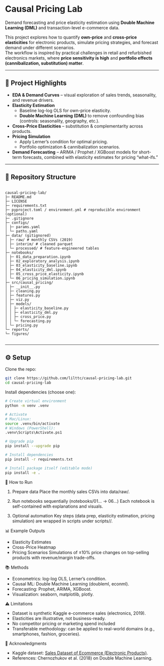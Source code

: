 # Causal Pricing Lab

Demand forecasting and price elasticity estimation using **Double Machine Learning (DML)** and transaction-level e-commerce data.

This project explores how to quantify **own-price** and **cross-price elasticities** for electronic products, simulate pricing strategies, and forecast demand under different scenarios.  
The workflow is inspired by practical challenges in retail and refurbished electronics markets, where **price sensitivity is high** and **portfolio effects (cannibalization, substitution) matter**.

---

## 📌 Project Highlights

- **EDA & Demand Curves** – visual exploration of sales trends, seasonality, and revenue drivers.  
- **Elasticity Estimation**  
  - Baseline log-log OLS for own-price elasticity.  
  - **Double Machine Learning (DML)** to remove confounding bias (controls: seasonality, geography, etc.).  
- **Cross-Price Elasticities** – substitution & complementarity across products.  
- **Pricing Simulation**  
  - Apply Lerner’s condition for optimal pricing.  
  - Portfolio optimization & cannibalization scenarios.  
- **Demand Forecasting** – ARIMA / Prophet / XGBoost models for short-term forecasts, combined with elasticity estimates for pricing “what-ifs.”  

---

## 📂 Repository Structure

```

causal-pricing-lab/
├─ README.md
├─ LICENSE
├─ requirements.txt
├─ pyproject.toml / environment.yml # reproducible environment (optional)
├─ .gitignore
├─ configs/
│ ├─ params.yaml
│ └─ paths.yaml
├─ data/ (gitignored)
│ ├─ raw/ # monthly CSVs (2019)
│ ├─ interim/ # cleaned parquet
│ └─ processed/ # feature-engineered tables
├─ notebooks/
│ ├─ 01_data_preparation.ipynb
│ ├─ 02_exploratory_analysis.ipynb
│ ├─ 03_elasticity_baseline.ipynb
│ ├─ 04_elasticity_dml.ipynb
│ ├─ 05_cross_price_elasticity.ipynb
│ └─ 06_pricing_simulation.ipynb
├─ src/causal_pricing/
│ ├─ __init__.py
│ ├─ cleaning.py
│ ├─ features.py
│ ├─ viz.py
│ ├─ models/
│ │ ├─ elasticity_baseline.py
│ │ ├─ elasticity_dml.py
│ │ ├─ cross_price.py
│ │ └─ forecasting.py
│ └─ pricing.py
└─ reports/
└─ figures/


```
---

## ⚙️ Setup

Clone the repo:

```bash
git clone https://github.com/lilttc/causal-pricing-lab.git
cd causal-pricing-lab
```

Install dependencies (choose one):

```bash
# Create virtual environment
python -m venv .venv

# Activate
# Mac/Linux:
source .venv/bin/activate
# Windows (PowerShell):
.venv\Scripts\Activate.ps1

# Upgrade pip
pip install --upgrade pip

# Install dependencies
pip install -r requirements.txt

# Install package itself (editable mode)
pip install -e .

```

🚀 How to Run

1. Prepare data
Place the monthly sales CSVs into data/raw/.

2. Run notebooks sequentially (notebooks/01... → 06...)
Each notebook is self-contained with explanations and visuals.

3. Optional automation
Key steps (data prep, elasticity estimation, pricing simulation) are wrapped in scripts under scripts//.

📊 Example Outputs

- Elasticity Estimates
- Cross-Price Heatmap
- Pricing Scenarios
Simulations of ±10% price changes on top-selling products with revenue/margin trade-offs.

📚 Methods
- Econometrics: log-log OLS, Lerner’s condition.
- Causal ML: Double Machine Learning (doubleml, econml).
- Forecasting: Prophet, ARIMA, XGBoost.
- Visualization: seaborn, matplotlib, plotly.

⚠️ Limitations
- Dataset is synthetic Kaggle e-commerce sales (electronics, 2019).
- Elasticities are illustrative, not business-ready.
- No competitor pricing or marketing spend included
- Transferable methodology: can be applied to real-world domains (e.g., smartphones, fashion, groceries).

🙌 Acknowledgments

- Kaggle dataset: [Sales Dataset of Ecommerce (Electronic Products)](https://www.kaggle.com/datasets/deepanshuverma0154/sales-dataset-of-ecommerce-electronic-products?resource=download).
- References: Chernozhukov et al. (2018) on Double Machine Learning.